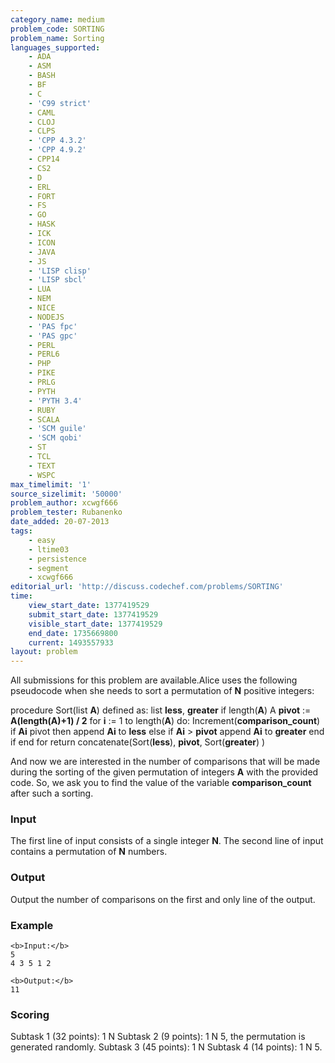 ```yaml
---
category_name: medium
problem_code: SORTING
problem_name: Sorting
languages_supported:
    - ADA
    - ASM
    - BASH
    - BF
    - C
    - 'C99 strict'
    - CAML
    - CLOJ
    - CLPS
    - 'CPP 4.3.2'
    - 'CPP 4.9.2'
    - CPP14
    - CS2
    - D
    - ERL
    - FORT
    - FS
    - GO
    - HASK
    - ICK
    - ICON
    - JAVA
    - JS
    - 'LISP clisp'
    - 'LISP sbcl'
    - LUA
    - NEM
    - NICE
    - NODEJS
    - 'PAS fpc'
    - 'PAS gpc'
    - PERL
    - PERL6
    - PHP
    - PIKE
    - PRLG
    - PYTH
    - 'PYTH 3.4'
    - RUBY
    - SCALA
    - 'SCM guile'
    - 'SCM qobi'
    - ST
    - TCL
    - TEXT
    - WSPC
max_timelimit: '1'
source_sizelimit: '50000'
problem_author: xcwgf666
problem_tester: Rubanenko
date_added: 20-07-2013
tags:
    - easy
    - ltime03
    - persistence
    - segment
    - xcwgf666
editorial_url: 'http://discuss.codechef.com/problems/SORTING'
time:
    view_start_date: 1377419529
    submit_start_date: 1377419529
    visible_start_date: 1377419529
    end_date: 1735669800
    current: 1493557933
layout: problem
---
```

All submissions for this problem are available.Alice uses the following pseudocode when she needs to sort a permutation of **N** positive integers:

procedure Sort(list **A**) defined as: 
 list **less**, **greater**
 if length(**A**) A
 **pivot** := **A(length(A)+1) / 2**
 for **i** := 1 to length(**A**) do:
 Increment(**comparison\_count**)
 if **Ai** pivot then append **Ai** to **less** else if **Ai** > **pivot** append **Ai** to **greater**
 end if
 end for
 return concatenate(Sort(**less**), **pivot**, Sort(**greater**) )

And now we are interested in the number of comparisons that will be made during the sorting of the given permutation of integers **A** with the provided code. So, we ask you to find the value of the variable **comparison\_count** after such a sorting.

### Input

The first line of input consists of a single integer **N**. The second line of input contains a permutation of **N** numbers.

### Output

Output the number of comparisons on the first and only line of the output.

### Example

```
<b>Input:</b>
5
4 3 5 1 2

<b>Output:</b>
11

```
### Scoring

Subtask 1 (32 points): 1 N Subtask 2 (9 points): 1 N 5, the permutation is generated randomly.
Subtask 3 (45 points): 1 N Subtask 4 (14 points): 1 N 5.